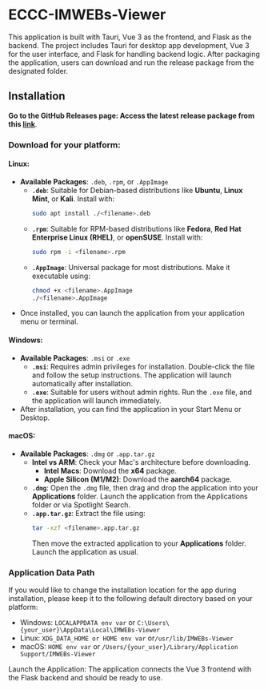 # ECCC-IMWEBs-Viewer

This application is built with Tauri, Vue 3 as the frontend, and Flask as the backend. The project includes Tauri for desktop app development, Vue 3 for the user interface, and Flask for handling backend logic. After packaging the application, users can download and run the release package from the designated folder.

## Installation

**Go to the GitHub Releases page: Access the latest release package from this [link](https://github.com/shahviransh/ECCC-IMWEBs-Viewer/releases/latest)**.

### Download for your platform:

#### **Linux**:
- **Available Packages**: `.deb`, `.rpm`, or `.AppImage`
  - **`.deb`**: Suitable for Debian-based distributions like **Ubuntu**, **Linux Mint**, or **Kali**. Install with:
    ```bash
    sudo apt install ./<filename>.deb
    ```
  - **`.rpm`**: Suitable for RPM-based distributions like **Fedora**, **Red Hat Enterprise Linux (RHEL)**, or **openSUSE**. Install with:
    ```bash
    sudo rpm -i <filename>.rpm
    ```
  - **`.AppImage`**: Universal package for most distributions. Make it executable using:
    ```bash
    chmod +x <filename>.AppImage
    ./<filename>.AppImage
    ```
- Once installed, you can launch the application from your application menu or terminal.

#### **Windows**:
- **Available Packages**: `.msi` or `.exe`
  - **`.msi`**: Requires admin privileges for installation. Double-click the file and follow the setup instructions. The application will launch automatically after installation.
  - **`.exe`**: Suitable for users without admin rights. Run the `.exe` file, and the application will launch immediately.
- After installation, you can find the application in your Start Menu or Desktop.

#### **macOS**:
- **Available Packages**: `.dmg` or `.app.tar.gz`
  - **Intel vs ARM**: Check your Mac's architecture before downloading.  
    - **Intel Macs**: Download the **x64** package.  
    - **Apple Silicon (M1/M2)**: Download the **aarch64** package.
  - **`.dmg`**: Open the `.dmg` file, then drag and drop the application into your **Applications** folder. Launch the application from the Applications folder or via Spotlight Search.
  - **`.app.tar.gz`**: Extract the file using:
    ```bash
    tar -xzf <filename>.app.tar.gz
    ```
    Then move the extracted application to your **Applications** folder. Launch the application as usual.

### Application Data Path
If you would like to change the installation location for the app during installation, please keep it to the following default directory based on your platform:
- Windows: `LOCALAPPDATA env var` or `C:\Users\{your_user}\AppData\Local\IMWEBs-Viewer`
- Linux: `XDG_DATA_HOME or HOME env var` or`/usr/lib/IMWEBs-Viewer`
- macOS: `HOME env var` or `/Users/{your_user}/Library/Application Support/IMWEBs-Viewer`

Launch the Application: The application connects the Vue 3 frontend with the Flask backend and should be ready to use.

